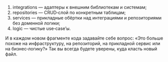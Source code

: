 1.	integrations — адаптеры к внешним библиотекам и системам;
2.	repositories — CRUD‑слой по конкретным таблицам;
3.	services — прикладные обёртки над интеграциями и репозиториями без доменной логики;
4.	logic — чистые use‑case’ы.

И в каждом новом фрагменте кода задавайте себе вопрос: «Это больше похоже на инфраструктуру, на репозиторий, на
прикладной сервис или на бизнес‑логику?» Так вы всегда будете уверены, куда класть новый файл.
